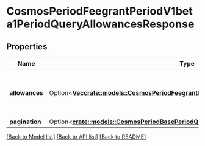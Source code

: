 # CosmosPeriodFeegrantPeriodV1beta1PeriodQueryAllowancesResponse

## Properties

Name | Type | Description | Notes
------------ | ------------- | ------------- | -------------
**allowances** | Option<[**Vec<crate::models::CosmosPeriodFeegrantPeriodV1beta1PeriodGrant>**](cosmos.feegrant.v1beta1.Grant.md)> | allowances are allowance's granted for grantee by granter. | [optional]
**pagination** | Option<[**crate::models::CosmosPeriodBasePeriodQueryPeriodV1beta1PeriodPageResponse**](cosmos.base.query.v1beta1.PageResponse.md)> |  | [optional]

[[Back to Model list]](../README.md#documentation-for-models) [[Back to API list]](../README.md#documentation-for-api-endpoints) [[Back to README]](../README.md)


